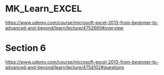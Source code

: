# MK_Learn_EXCEL

https://www.udemy.com/course/microsoft-excel-2013-from-beginner-to-advanced-and-beyond/learn/lecture/4752660#overview

# Section 6
https://www.udemy.com/course/microsoft-excel-2013-from-beginner-to-advanced-and-beyond/learn/lecture/4754102#questions
